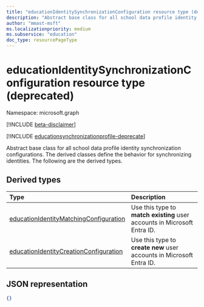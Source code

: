 ```yaml
---
title: "educationIdentitySynchronizationConfiguration resource type (deprecated)"
description: "Abstract base class for all school data profile identity synchronization configurations. The derived classes define the behavior for synchronizing identities. The following are the derived types."
author: "mmast-msft"
ms.localizationpriority: medium
ms.subservice: "education"
doc_type: resourcePageType
---
```


# educationIdentitySynchronizationConfiguration resource type (deprecated)

Namespace: microsoft.graph

[!INCLUDE [beta-disclaimer](../../includes/beta-disclaimer.md)]

[!INCLUDE [educationsynchronizationprofile-deprecate](../includes/education-deprecate-educationsynchronizationprofile.md)]

Abstract base class for all school data profile identity synchronization configurations. The derived classes define the behavior for synchronizing identities. The following are the derived types.

## Derived types

| Type                                                                                | Description                                                                         |
| :---------------------------------------------------------------------------------- | :---------------------------------------------------------------------------------- |
| [educationIdentityMatchingConfiguration](educationidentitymatchingconfiguration.md) | Use this type to **match existing** user accounts in Microsoft Entra ID. |
| [educationIdentityCreationConfiguration](educationidentitycreationconfiguration.md) | Use this type to **create new** user accounts in Microsoft Entra ID.                              |

## JSON representation

<!-- {
  "blockType": "resource",
   "isAbstract":true,
  "optionalProperties": [

  ],
  "@odata.type": "microsoft.graph.educationIdentitySynchronizationConfiguration"
}-->

```json
{}
```
